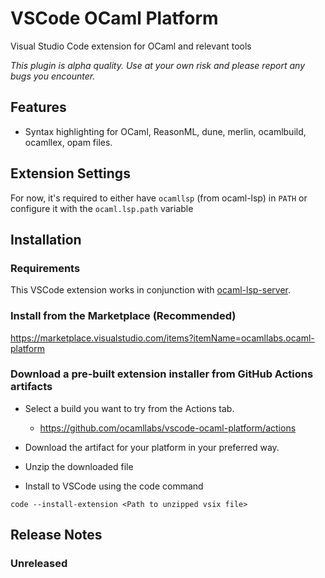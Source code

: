 # VSCode OCaml Platform

Visual Studio Code extension for OCaml and relevant tools

_This plugin is alpha quality. Use at your own risk and please report any bugs
you encounter._

## Features

- Syntax highlighting for OCaml, ReasonML, dune, merlin, ocamlbuild, ocamllex,
  opam files.

## Extension Settings

For now, it's required to either have `ocamllsp` (from ocaml-lsp) in `PATH` or
configure it with the `ocaml.lsp.path` variable

## Installation

### Requirements

This VSCode extension works in conjunction with
[ocaml-lsp-server](https://github.com/ocaml/ocaml-lsp).

### Install from the Marketplace (Recommended)

<https://marketplace.visualstudio.com/items?itemName=ocamllabs.ocaml-platform>

### Download a pre-built extension installer from GitHub Actions artifacts

- Select a build you want to try from the Actions tab.

  - <https://github.com/ocamllabs/vscode-ocaml-platform/actions>

- Download the artifact for your platform in your preferred way.

- Unzip the downloaded file

- Install to VSCode using the code command

```
code --install-extension <Path to unzipped vsix file>
```

## Release Notes

### Unreleased
